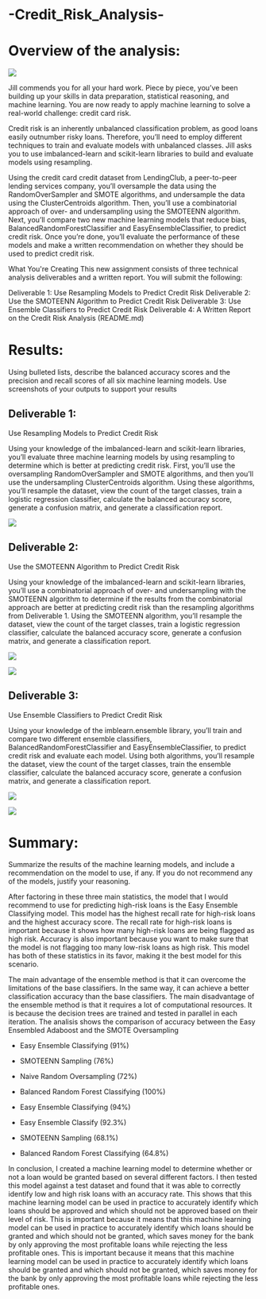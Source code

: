 # -Credit_Risk_Analysis-

# Overview of the analysis:

![](Resources/B1.PNG)



Jill commends you for all your hard work. Piece by piece, you’ve been building up your skills in data preparation, statistical reasoning, and machine learning. You are now ready to apply machine learning to solve a real-world challenge: credit card risk.

Credit risk is an inherently unbalanced classification problem, as good loans easily outnumber risky loans. Therefore, you’ll need to employ different techniques to train and evaluate models with unbalanced classes. Jill asks you to use imbalanced-learn and scikit-learn libraries to build and evaluate models using resampling.

Using the credit card credit dataset from LendingClub, a peer-to-peer lending services company, you’ll oversample the data using the RandomOverSampler and SMOTE algorithms, and undersample the data using the ClusterCentroids algorithm. Then, you’ll use a combinatorial approach of over- and undersampling using the SMOTEENN algorithm. Next, you’ll compare two new machine learning models that reduce bias, BalancedRandomForestClassifier and EasyEnsembleClassifier, to predict credit risk. Once you’re done, you’ll evaluate the performance of these models and make a written recommendation on whether they should be used to predict credit risk.

What You're Creating
This new assignment consists of three technical analysis deliverables and a written report. You will submit the following:

Deliverable 1: Use Resampling Models to Predict Credit Risk
Deliverable 2: Use the SMOTEENN Algorithm to Predict Credit Risk
Deliverable 3: Use Ensemble Classifiers to Predict Credit Risk
Deliverable 4: A Written Report on the Credit Risk Analysis (README.md)


# Results: 
Using bulleted lists, describe the balanced accuracy scores and the precision and recall scores of all six machine learning models. Use screenshots of your outputs to support your results

## Deliverable 1: 
Use Resampling Models to Predict Credit Risk

Using your knowledge of the imbalanced-learn and scikit-learn libraries, you’ll evaluate three machine learning models by using resampling to determine which is better at predicting credit risk. First, you’ll use the oversampling RandomOverSampler and SMOTE algorithms, and then you’ll use the undersampling ClusterCentroids algorithm. Using these algorithms, you’ll resample the dataset, view the count of the target classes, train a logistic regression classifier, calculate the balanced accuracy score, generate a confusion matrix, and generate a classification report.

![](Resources/D1.PNG)

## Deliverable 2: 
Use the SMOTEENN Algorithm to Predict Credit Risk

Using your knowledge of the imbalanced-learn and scikit-learn libraries, you’ll use a combinatorial approach of over- and undersampling with the SMOTEENN algorithm to determine if the results from the combinatorial approach are better at predicting credit risk than the resampling algorithms from Deliverable 1. Using the SMOTEENN algorithm, you’ll resample the dataset, view the count of the target classes, train a logistic regression classifier, calculate the balanced accuracy score, generate a confusion matrix, and generate a classification report.

![](Resources/D2.PNG)

![](Resources/D2.1.PNG)

## Deliverable 3: 
Use Ensemble Classifiers to Predict Credit Risk

Using your knowledge of the imblearn.ensemble library, you’ll train and compare two different ensemble classifiers, BalancedRandomForestClassifier and EasyEnsembleClassifier, to predict credit risk and evaluate each model. Using both algorithms, you’ll resample the dataset, view the count of the target classes, train the ensemble classifier, calculate the balanced accuracy score, generate a confusion matrix, and generate a classification report.

![](Resources/D3.PNG)


![](Resources/D3.1.PNG)



# Summary: 

Summarize the results of the machine learning models, and include a recommendation on the model to use, if any. If you do not recommend any of the models, justify your reasoning.

After factoring in these three main statistics, the model that I would recommend to use for predicting high-risk loans is the Easy Ensemble Classifying model.
This model has the highest recall rate for high-risk loans and the highest accuracy score. The recall rate for high-risk loans is important because it shows how many high-risk loans are being flagged as high risk. Accuracy is also important because you want to make sure that the model is not flagging too many low-risk loans as high risk. This model has both of these statistics in its favor, making it the best model for this scenario.

The main advantage of the ensemble method is that it can overcome the limitations of the base classifiers. In the same way, it can achieve a better classification accuracy than the base classifiers.  The main disadvantage of the ensemble method is that it requires a lot of computational resources. It is because the decision trees are trained and tested in parallel in each iteration.  The analisis shows the comparison of accuracy between the Easy Ensembled Adaboost and the SMOTE Oversampling

- Easy Ensemble Classifying (91%)
- SMOTEENN Sampling (76%)
- Naive Random Oversampling (72%)

- Balanced Random Forest Classifying (100%)
- Easy Ensemble Classifying (94%)

- Easy Ensemble Classify (92.3%)
- SMOTEENN Sampling (68.1%)
- Balanced Random Forest Classifying (64.8%)



In conclusion, I created a machine learning model to determine whether or not a loan would be granted based on several different factors. I then tested this model against a test dataset and found that it was able to correctly identify low and high risk loans with an accuracy rate. This shows that this machine learning model can be used in practice to accurately identify which loans should be approved and which should not be approved based on their level of risk. This is important because it means that this machine learning model can be used in practice to accurately identify which loans should be granted and which should not be granted, which saves money for the bank by only approving the most profitable loans while rejecting the less profitable ones. This is important because it means that this machine learning model can be used in practice to accurately identify which loans should be granted and which should not be granted, which saves money for the bank by only approving the most profitable loans while rejecting the less profitable ones.







